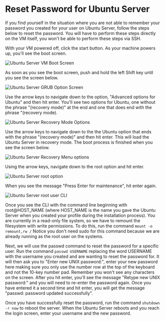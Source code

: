 # Reset Password for Ubuntu Server

If you find yourself in the situation where you are not able to remember your password you created for your user on Ubuntu Server, follow the steps below to reset the password.  You will have to perform these steps directly on the VM itself, you won't be able to perform these steps via SSH.

With your VM powered off, click the start button.  As your machine powers up, you'll see the boot screen.

![Ubuntu Server VM Boot Screen](https://inspiringweb.org/vm_images/VM_Boot_Screen.png)

As soon as you see the boot screen, push and hold the left Shift key until you see the screen below.

![Ubuntu Server GRUB Option Screen](https://inspiringweb.org/vm_images/Ubuntu_GRUB_Screen.png)

Use the arrow keys to navigate down to the option, "Advanced options for Ubuntu" and then hit enter.  You'll see two options for Ubuntu, one without the phrase "(recovery mode)" at the end and one that does end with the phrase "(recovery mode).

![Ubuntu Server Recovery Mode Options](https://inspiringweb.org/vm_images/Ubuntu_Recovery_Mode_Options.png)

Use the arrow keys to navigate down to the the Ubuntu option that ends with the phrase "(recovery mode)" and then hit enter.  This will load the Ubuntu Server in recovery mode.  The boot process is finished when you see the screen below.

![Ubuntu Server Recovery Menu options](https://inspiringweb.org/vm_images/Ubuntu_Recovery_Menu.png)

Using the arrow keys, navigate down to the root option and hit enter.

![Ubuntu Server root option](https://inspiringweb.org/vm_images/Ubuntu_root_option.png)

When you see the message "Press Enter for maintenance", hit enter again.

![Ubuntu Server root user CLI](https://inspiringweb.org/vm_images/Ubuntu_root_user_CLI.png)

Once you see the CLI with the command line beginning with root@HOST_NAME (where HOST_NAME is the name you gave the Ubuntu Server when you created your profile during the installation process).  You are currently in a read-only file system, so we have to remount the filesystem with write permissions.  To do this, run the command `mount -o remount,rw /`  Notice you don't need sudo for this command because we are already running as the root user on the systems.

Next, we will use the passwd command to reset the password for a specific user.  Run the command `passwd USERNAME` replacing the word USERNAME with the username you created and are wanting to reset the password for.  It will then ask you to "Enter new UNIX password:", enter your new password here making sure you only use the number row at the top of the keyboard and not the 10-key number pad.  Remember you won't see any characters on the screen.  After you hit enter, you'll see the message "Retype new UNIX password:" and you will need to re-enter the password again.  Once you have entered it a second time and hit enter, you will get the message "passwd: password updated successfully".

Once you have successfully reset the password, run the command `shutdown -r now` to reboot the server.  When the Ubuntu Server reboots and you reach the login screen, enter your username and the new password.
